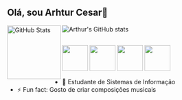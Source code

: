 ## Olá, sou Arhtur Cesar👋

![Arthur's GitHub stats](https://github-readme-stats.vercel.app/api?username=ArthurCesar-bit&hide=contribs,prs_icons=true&theme=dark) 
<img 
      align="left" 
      alt="GitHub Stats" 
      height="125" 
      src="https://github-readme-stats.vercel.app/api/top-langs/?username=ArthurCesar-bit&theme=dark&layout=compact&custom_title=Tecnologias&langs_count=9" 
  />
##
##

<img src="https://cdn.jsdelivr.net/gh/devicons/devicon@latest/icons/python/python-original.svg" height="60" width="60"/> <img src="https://cdn.jsdelivr.net/gh/devicons/devicon@latest/icons/html5/html5-original.svg" height="60" width="60"/> 
<img src="https://cdn.jsdelivr.net/gh/devicons/devicon@latest/icons/css3/css3-original.svg" height="60" width="60"/>
<img src="https://cdn.jsdelivr.net/gh/devicons/devicon@latest/icons/javascript/javascript-original.svg" height="60" width="60"/>

- 🔭 Estudante de Sistemas de Informação
- ⚡ Fun fact: Gosto de criar composições musicais
